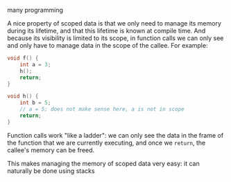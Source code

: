 many programming 

A nice property of scoped data is that we only need to manage its memory during its lifetime, and that this lifetime is known at compile time. And because its visibility is limited to its scope, in function calls we can only see and only have to manage data in the scope of the callee. For example:

```c
void f() {
    int a = 3;
    h();
    return;
}

void h() {
    int b = 5;
    // a = 5; does not make sense here, a is not in scope
    return;
}
```

Function calls work "like a ladder": we can only see the data in the frame of the function that we are currently executing, and once we `return`, the callee's memory can be freed. 

This makes managing the memory of scoped data very easy: it can naturally be done using stacks